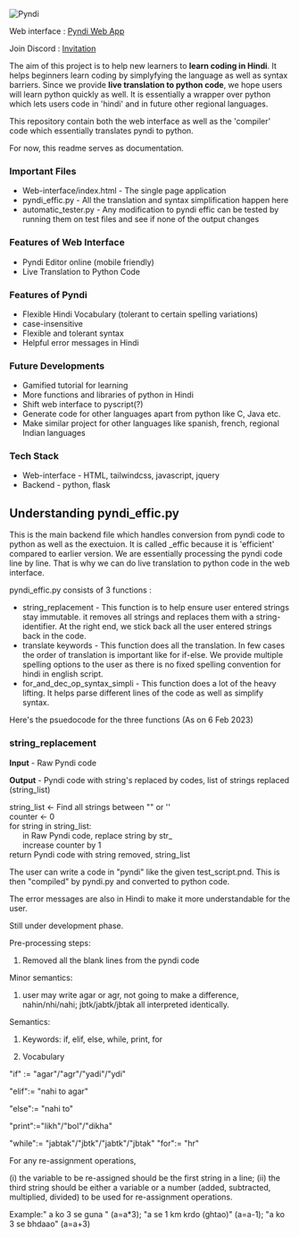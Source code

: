 
![Pyndi](https://i.postimg.cc/52w5dqk0/pyndi-logo.png)

Web interface : [Pyndi Web App](https://pyndi.netlify.app)

Join Discord : [Invitation](https://discord.gg/tSH8f2vufQ)

The aim of this project is to help new learners to **learn coding in Hindi**. It helps beginners learn coding by simplyfying the language as well as syntax barriers. Since we provide **live translation to python code**, we hope users will learn python quickly as well. It is essentially a wrapper over python which lets users code in 'hindi' and in future other regional languages.

This repository contain both the web interface as well as the 'compiler' code which essentially translates pyndi to python.

For now, this readme serves as documentation.

### Important Files
- Web-interface/index.html - The single page application
- pyndi_effic.py - All the translation and syntax simplification happen here
- automatic_tester.py - Any modification to pyndi effic can be tested by running them on test files and see if none of the output changes

### Features of Web Interface
- Pyndi Editor online (mobile friendly)
- Live Translation to Python Code

### Features of Pyndi
- Flexible Hindi Vocabulary (tolerant to certain spelling variations)
- case-insensitive
- Flexible and tolerant syntax
- Helpful error messages in Hindi

### Future Developments
- Gamified tutorial for learning
- More functions and libraries of python in Hindi
- Shift web interface to pyscript(?)
- Generate code for other languages apart from python like C, Java etc.
- Make similar project for other languages like spanish, french, regional Indian languages

### Tech Stack
- Web-interface - HTML, tailwindcss, javascript, jquery
- Backend - python, flask


## Understanding pyndi_effic.py

This is the main backend file which handles conversion from pyndi code to python as well as the exectuion. It is called _effic because it is 'efficient' compared to earlier version. We are essentially processing the pyndi code line by line. That is why we can do live translation to python code in the web interface.

pyndi_effic.py consists of 3 functions : 
- string_replacement - This function is to help ensure user entered strings stay immutable. it removes all strings and replaces them with a string-identifier. At the right end, we stick back all the user entered strings back in the code.
- translate keywords - This function does all the translation. In few cases the order of translation is important like for if-else. We provide multiple spelling options to the user as there is no fixed spelling convention for hindi in english script.
- for_and_dec_op_syntax_simpli - This function does a lot of the heavy lifting. It helps parse different lines of the code as well as simplify syntax.

Here's the psuedocode for the three functions (As on 6 Feb 2023)

### string_replacement

**Input** - Raw Pyndi code

**Output** - Pyndi code with string's replaced by codes, list of strings replaced (string_list)

string_list <- Find all strings between "" or ''  
counter <- 0  
for string in string_list:  
&nbsp;&nbsp;&nbsp;&nbsp;&nbsp;&nbsp;in Raw Pyndi code, replace string by str_<counter>  
&nbsp;&nbsp;&nbsp;&nbsp;&nbsp;&nbsp;increase counter by 1  
return Pyndi code with string removed, string_list  
    



The user can write a code in "pyndi" like the given test_script.pnd. This is then "compiled" by pyndi.py and converted to python code.

The error messages are also in Hindi to make it more understandable for the user.

Still under development phase.






Pre-processing steps:
1. Removed all the blank lines from the pyndi code

Minor semantics:
1. user may write agar or agr, not going to make a difference, nahin/nhi/nahi; jbtk/jabtk/jbtak all interpreted identically.

Semantics:

1. Keywords: if, elif, else, while, print, for

2. Vocabulary
 

"if" :=  "agar"/"agr"/"yadi"/"ydi"

"elif":= "nahi to agar"

"else":= "nahi to"

"print":="likh"/"bol"/"dikha"

"while":= "jabtak"/"jbtk"/"jabtk"/"jbtak"
"for":= "hr"

For any re-assignment operations, 

(i) the variable to be re-assigned should be the first string in a line;
(ii) the third string should be either a variable or a number (added, subtracted, multiplied, divided) to be used for re-assignment operations.


Example:" a ko 3 se guna " (a=a*3); "a  se 1 km krdo (ghtao)" (a=a-1); "a ko 3 se bhdaao" (a=a+3)
